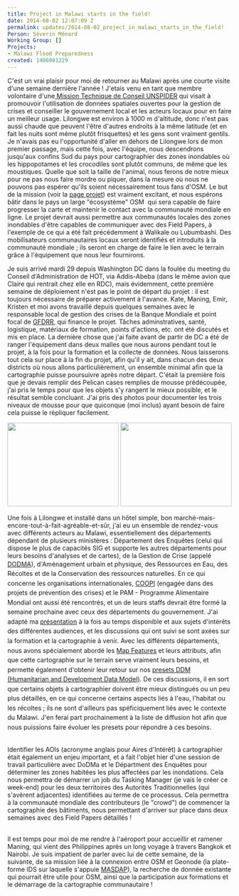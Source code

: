```yaml
---
title: Project in Malawi starts in the field!
date: 2014-08-02 12:07:09 Z
permalink: updates/2014-08-02_project_in_malawi_starts_in_the_field!
Person: Séverin Ménard
Working Group: []
Projects:
- Malawi Flood Preparedness
created: 1406981229
---
```


<p>C'est un vrai plaisir pour moi de retourner au Malawi après une courte visite d'une semaine dernière l'année ! J'etais venu en tant que membre volontaire d'une<a href="http://www.un-spider.org/about-us/news/malawi-un-spider-technical-advisory-mission-successfully-concluded"> Mission Technique de Conseil UNSPIDER</a> qui visait à promouvoir l'utilisation de données spatiales ouvertes pour la gestion de crises et conseiller le gouvernement local et les acteurs locaux pour en faire un meilleur usage. Lilongwe est environ à 1000 m d'altitude, donc n'est pas aussi chaude que peuvent l'être d'autres endroits à la même latitude (et en fait les nuits sont même plutôt frisquettes) et les gens sont vraiment gentils. Je n'avais pas eu l'opportunité d'aller en dehors de Lilongwe lors de mon premier passage, mais cette fois, avec l'équipe, nous descendrons jusqu'aux confins Sud du pays pour cartographier des zones inondables où les hippopotames et les crocodiles sont plutôt communs, de même que les moustiques. Quelle que soit la taille de l'animal, nous ferons de notre mieux pour ne pas nous faire mordre ou piquer, dans la mesure où nous ne pouvons pas espérer qu'ils soient nécessairement tous fans d'OSM. Le but de la mission (voir la <a href="http://hot.openstreetmap.org/projects/osm_community_mapping_for_flood_preparedness_in_malawi">page projet</a>) est vraiment excitant, et nous espérons bâtir dans le pays un large "écosystème" OSM&nbsp; qui sera capable de faire progresser la carte et maintenir le contact avec la communauté mondiale en ligne. Le projet devrait aussi permettre aux communautés locales des zones inondables d'être capables de communiquer avec des Field Papers, à l'exemple de ce qui a été fait précédemment à Walikale ou Lubumbashi. Des mobilisateurs communautaires locaux seront identifiés et introduits à la communauté mondiale ; ils seront en charge de faire le lien avec le terrain grâce à l'équipement que nous leur fournirons.</p><p>Je suis arrivé mardi 29 depuis Washington DC dans la foulée du meeting du Conseil d'Administration de HOT, via Addis-Abeba (dans le même avion que Claire qui rentrait chez elle en RDC), mais évidemment, cette première semaine de déploiement n'est pas le point de départ du projet : il est toujours nécessaire de préparer activement à l'avance. Kate, Maning, Emir, Kristen et moi avons travaillé depuis quelques semaines avec le responsable local de gestion des crises de la Banque Mondiale et point focal de <a href="https://www.gfdrr.org/about_gfdrr">GFDRR</a>, qui finance le projet. Tâches adminstratives, santé, logistique, matériaux de formation, points d'actions, etc. ont été discutés et mis en place. La dernière chose que j'ai faite avant de partir de DC a été de ranger l'équipement dans deux malles que nous aurons pendant tout le projet, à la fois pour la formation et la collecte de données. Nous laisserons tout cela sur place à la fin du projet, afin qu'il y ait, dans chacun des deux districts où nous allons particulièrement, un ensemble minimal afin que la cartographie puisse poursuivre après notre départ. C'était la première fois que je devais remplir des Pelican cases remplies de mousse prédécoupée, j'ai pris le temps pour que les objets s'y rangent le mieux possible, et le résultat semble concluant. J'ai pris des photos pour documenter les trois niveaux de mousse pour que quiconque (moi inclus) ayant besoin de faire cela puisse le répliquer facilement.</p><p><img class="image-medium" src="/sites/default/files/styles/medium/public/P1040707_50%25.JPG?itok=oglsiuwy" alt="" height="188" width="250"> <img class="image-medium" src="/sites/default/files/styles/medium/public/P1040705_50%25.JPG?itok=0v0ZOjEk" alt="" height="188" width="250"></p><p>Une fois à Lilongwe et installé dans un hôtel simple, bon marché-mais-encore-tout-à-fait-agréable-et-sûr, j'ai eu un ensemble de rendez-vous avec différents acteurs au Malawi, essentiellement des départements dépendant de plusieurs ministères : Département des Enquêtes (celui qui dispose le plus de capacités SIG et supporte les autres départements pour leurs besoins d'analyses et de cartes), de la Gestion de Crise (appelé <a style="line-height: 1.538em;" href="http://www.preventionweb.net/english/professional/contacts/profile.php?id=4495">DODMA</a><span style="line-height: 1.538em;">), d'Aménagement urbain et physique, des Ressources en Eau, des Récoltes et de la Conservation des ressources naturelles. En ce qui concerne les organisations internationales, <a href="http://www.coopi.org/fr/home/">COOPI</a> (engagée dans des projets de prévention des crises) et le PAM - Programme Alimentaire Mondial ont aussi été rencontrés, et un de leurs staffs devrait être formé la semaine prochaine avec ceux des départements du gouvernement. J'ai adapté ma <a href="http://www.slideshare.net/Sev_hotosm/hot-osm-community-mapping-in-lower-shire-malawi">présentation</a> à la fois au temps disponible et aux sujets d'intérêts des différentes audiences, et les discussions qui ont suivi se sont axées sur la formation et la cartographie à venir. Avec les différents départements, nous avons spécialement abordé les <a href="http://wiki.openstreetmap.org/wiki/FR:Map_Features">Map Features</a> et leurs attributs, afin que cette cartographie sur le terrain serve vraiment leurs besoins, et permette </span><span style="line-height: 1.538em;"><span style="line-height: 1.538em;">également</span> d'obtenir leur retour sur nos </span><span style="line-height: 1.538em;"><a style="line-height: 1.538em;" href="https://github.com/hotosm/presets">presets DDM (Humanitarian and Development Data Model)</a><span style="line-height: 1.538em;">. De ces discussions, il en sort que certains objets à cartographier doivent être mieux distingués ou un peu plus détaillés, en ce qui concerne certains aspects liés à l'eau, l'habitat ou les récoltes ; ils ne sont </span></span><span style="line-height: 1.538em;"><span style="line-height: 1.538em;"><span style="line-height: 1.538em;"><span style="line-height: 1.538em;">d'ailleurs </span></span>pas spéficiquement liés avec le contexte du Malawi. J'en ferai part prochainement à la liste de diffusion hot afin que nous puissions faire évoluer les presets pour répondre à ces besoins. </span></span></p><p><br>Identifier les AOIs (acronyme anglais pour Aires d'Intérêt) à cartographier était également un enjeu important, et a fait l'objet hier d'une session de travail particulière avec DoDMa et le Départment des Enquêtes pour déterminer les zones habitées les plus affectées par les inondations. Cela nous permettra de démarrer un job du Tasking Manager (je vais le créer ce week-end) pour les deux territoires des Autorités Traditionnelles (qui s'avèrent adjacentes) identifiées au terme de ce processus. Cela permettra à la communauté mondiale des contributeurs (le "crowd") de commencer la cartographie des bâtiments, nous permettant d'arriver sur place dans deux semaines avec des Field Papers détaillés !<br><br></p><p>Il est temps pour moi de me rendre à l'aéroport pour accueillir et ramener Maning, qui vient des Philippines après un long voyage à travers Bangkok et Nairobi. Je suis impatient de parler avec lui de cette semaine, de la suivante, de sa mission liée à la connexion entre OSM et Geonode (la plate-forme IDS sur laquelle s'appuie <a href="http://www.masdap.mw/">MASDAP</a>), la recherche de donnée existante qui pourrait être utile pour OSM, ainsi que la participation aux formations et le démarrage de la cartographie communautaire !</p>
